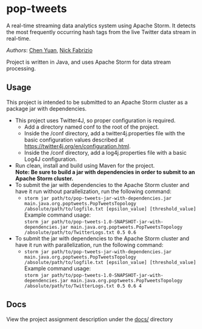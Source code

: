 # pop-tweets

A real-time streaming data analytics system using Apache Storm. It detects the most frequently 
occurring hash tags from the live Twitter data stream in real-time.

_Authors_: [Chen Yuan](https://github.com/yc47084613), [Nick Fabrizio](https://github.com/NFabrizio)

Project is written in Java, and uses Apache Storm for data stream processing.

## Usage
This project is intended to be submitted to an Apache Storm cluster as a package jar with dependencies.  

* This project uses Twitter4J, so proper configuration is required.  
  * Add a directory named conf to the root of the project.
  * Inside the /conf directory, add a twitter4j.properties file with the basic configuration values described at https://twitter4j.org/en/configuration.html.
  * Inside the /conf directory, add a log4j.properties file with a basic Log4J configuration.
* Run clean, install and build using Maven for the project.  
  **Note: Be sure to build a jar with dependencies in order to submit to an Apache Storm cluster.**
* To submit the jar with dependencies to the Apache Storm cluster and have it run without parallelization, run the following command:  
    * `storm jar path/to/pop-tweets-jar-with-dependencies.jar main.java.org.poptweets.PopTweetsTopology /absolute/path/to/logfile.txt [epsilon_value] [threshold_value]`  
    Example command usage:  
    `storm jar path/to/pop-tweets-1.0-SNAPSHOT-jar-with-dependencies.jar main.java.org.poptweets.PopTweetsTopology /absolute/path/to/TwitterLogs.txt 0.5 0.6`  
* To submit the jar with dependencies to the Apache Storm cluster and have it run with parallelization, run the following command:  
    * `storm jar path/to/pop-tweets-jar-with-dependencies.jar main.java.org.poptweets.PopTweetsTopology /absolute/path/to/logfile.txt [epsilon_value] [threshold_value]`  
    Example command usage:  
    `storm jar path/to/pop-tweets-1.0-SNAPSHOT-jar-with-dependencies.jar main.java.org.poptweets.PopTweetsTopology /absolute/path/to/TwitterLogs.txt 0.5 0.6 4`

## Docs

View the project assignment description under the [docs/](docs) directory
